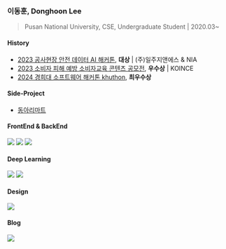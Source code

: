 ### 이동훈, Donghoon Lee
> Pusan National University, CSE, Undergraduate Student | 2020.03~

#### History
- [2023 공사현장 안전 데이터 AI 해커톤](https://github.com/bluelemon61/Industrial_safety_data_AI_Hackathon), **대상** | (주)일주지앤에스 & NIA <br>
- [2023 소비자 피해 예방 소비자교육 콘텐츠 공모전](https://www.youtube.com/watch?v=FTqXopeOHus), **우수상** | KOINCE <br>
- [2024 경희대 소프트웨어 해커톤 khuthon](https://thon.khlug.org/about/2024), **최우수상**

#### Side-Project
- [동아리마트](https://www.dongarimart.com/)

#### FrontEnd & BackEnd
<img src='https://img.shields.io/badge/Tailwind-black?style=for-the-badge&logo=tailwindcss'>
<img src='https://img.shields.io/badge/Next.JS-black?style=for-the-badge&logo=next.js'>
<img src='https://img.shields.io/badge/typescript-black?style=for-the-badge&logo=typescript'>

#### Deep Learning
<img src='https://img.shields.io/badge/pytorch-black?style=for-the-badge&logo=pytorch'>
<img src='https://img.shields.io/badge/python-black?style=for-the-badge&logo=python'>

#### Design
<img src='https://img.shields.io/badge/figma-black?style=for-the-badge&logo=figma'>

#### Blog
<a href='https://h000ny.tistory.com'><img src='https://img.shields.io/badge/link to blog-orange?style=for-the-badge&logo=tistory'></a>